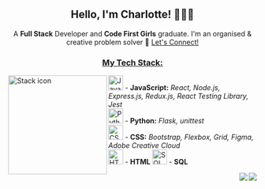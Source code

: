<h2 align="center"><b>Hello, I'm Charlotte! 👩🏽‍💻</b></h2>

<p align="center"> A <b>Full Stack</b> Developer and <b>Code First Girls</b> graduate. I'm an organised & creative problem solver 🎨 <ins>Let's Connect!</ins> </p>

<h3 align="center"><ins>My Tech Stack:</ins></h3>
<img align="left" src="https://upload.wikimedia.org/wikipedia/commons/thumb/e/ef/Stack_Overflow_icon.svg/768px-Stack_Overflow_icon.svg.png" alt="Stack icon" width="200" margin="20"/>
<p>
  <img src="https://user-images.githubusercontent.com/25181517/117447155-6a868a00-af3d-11eb-9cfe-245df15c9f3f.png" alt="JavaScript Icon" width="30"/> - <strong>JavaScript:</strong> <i> React, Node.js, Express.js, Redux.js, React Testing Library, Jest </i> <br>
  <img src="https://user-images.githubusercontent.com/25181517/183423507-c056a6f9-1ba8-4312-a350-19bcbc5a8697.png" alt="Python Icon" width="30"/> - <strong>Python:</strong> <i>Flask, unittest</i> <br>
  <img src="https://user-images.githubusercontent.com/25181517/183898674-75a4a1b1-f960-4ea9-abcb-637170a00a75.png" alt="CSS Icon" width="30"/> - <strong>CSS:</strong> <i>Bootstrap, Flexbox, Grid, Figma, Adobe Creative Cloud</i> <br>
  <img src="https://user-images.githubusercontent.com/25181517/192158954-f88b5814-d510-4564-b285-dff7d6400dad.png" alt="HTML Icon" width="30"/> - <strong>HTML</strong>
  <img src="https://user-images.githubusercontent.com/25181517/183896128-ec99105a-ec1a-4d85-b08b-1aa1620b2046.png" alt="SQL Icon" width="30"/> - <strong>SQL</strong>
</p>

<a href="mailto:charlottevmcknight@gmail.com?subject=Hi Charlotte, let's connect"><img align="right" src="https://img.shields.io/badge/Gmail-D14836?style=for-the-badge&logo=gmail&logoColor=white"/></a> 
<a href="https://www.linkedin.com/in/charlottevmcknight"><img align="right" src="https://img.shields.io/badge/linkedin-%230077B5.svg?style=for-the-badge&logo=linkedin&logoColor=white"/></a>

